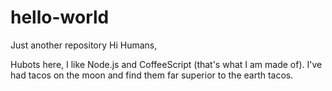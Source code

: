 # hello-world
Just another repository
Hi Humans,

Hubots here, I like Node.js and CoffeeScript (that's what I am made of).
I've had tacos on the moon and find them far superior to the earth tacos.
